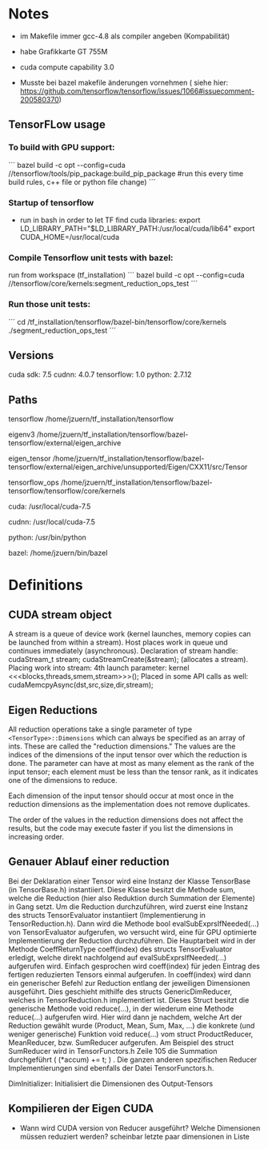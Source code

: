 

# Notes

- im Makefile immer gcc-4.8 als compiler angeben (Kompabilität)
- habe Grafikkarte GT 755M
- cuda compute capability 3.0

- Musste bei bazel makefile änderungen vornehmen ( siehe hier: https://github.com/tensorflow/tensorflow/issues/1066#issuecomment-200580370)
 

## TensorFLow usage


### To build with GPU support:
´´´
bazel build -c opt --config=cuda //tensorflow/tools/pip_package:build_pip_package #run this every time build rules, c++ file or python file change)
´´´


### Startup of tensorflow
- run in bash in order to let TF find cuda libraries:
	export LD_LIBRARY_PATH="$LD_LIBRARY_PATH:/usr/local/cuda/lib64"
	export CUDA_HOME=/usr/local/cuda


### Compile Tensorflow unit tests with bazel:

run from workspace (tf_installation)
´´´
bazel build -c opt --config=cuda //tensorflow/core/kernels:segment_reduction_ops_test
´´´

### Run those unit tests:
´´´
cd /tf_installation/tensorflow/bazel-bin/tensorflow/core/kernels
./segment_reduction_ops_test
´´´



## Versions

cuda sdk: 	7.5
cudnn: 		4.0.7
tensorflow: 	1.0
python: 	2.7.12



## Paths

tensorflow	/home/jzuern/tf_installation/tensorflow



eigenv3         /home/jzuern/tf_installation/tensorflow/bazel-tensorflow/external/eigen_archive

eigen_tensor	/home/jzuern/tf_installation/tensorflow/bazel-tensorflow/external/eigen_archive/unsupported/Eigen/CXX11/src/Tensor

tensorflow_ops	/home/jzuern/tf_installation/tensorflow/bazel-tensorflow/tensorflow/core/kernels


cuda: 		/usr/local/cuda-7.5

cudnn: 		/usr/local/cuda-7.5

python: 	/usr/bin/python

bazel: 		/home/jzuern/bin/bazel


# Definitions

## CUDA stream object

A stream is a queue of device work (kernel launches, memory copies can be launched from within a stream). Host places work in queue und continues immediately (asynchronous). Declaration of stream handle: cudaStream_t stream; cudaStreamCreate(&stream); (allocates a stream).
Placing work into stream: 4th launch parameter: kernel <<<blocks,threads,smem,stream>>>();
Placed in some API calls as well: cudaMemcpyAsync(dst,src,size,dir,stream);


## Eigen Reductions

All reduction operations take a single parameter of type
```<TensorType>::Dimensions``` which can always be specified as an array of
ints.  These are called the "reduction dimensions."  The values are the indices
of the dimensions of the input tensor over which the reduction is done.  The
parameter can have at most as many element as the rank of the input tensor;
each element must be less than the tensor rank, as it indicates one of the
dimensions to reduce.

Each dimension of the input tensor should occur at most once in the reduction
dimensions as the implementation does not remove duplicates.

The order of the values in the reduction dimensions does not affect the
results, but the code may execute faster if you list the dimensions in
increasing order.



## Genauer Ablauf einer reduction

Bei der Deklaration einer Tensor wird eine Instanz der Klasse TensorBase (in TensorBase.h) instantiiert. Diese Klasse besitzt die Methode sum, welche die Reduction (hier also Reduktion durch Summation der Elemente) in Gang setzt. 
Um die Reduction durchzuführen, wird zuerst eine Instanz des structs TensorEvaluator instantiiert (Implementierung in TensorReduction.h). Dann wird die Methode bool evalSubExprsIfNeeded(...) von TensorEvaluator aufgerufen, wo versucht wird, eine für GPU optimierte Implementierung der Reduction durchzuführen.
Die Hauptarbeit wird in der Methode CoeffReturnType coeff(index) des structs TensorEvaluator erledigt, welche direkt nachfolgend auf evalSubExprsIfNeeded(...) aufgerufen wird. 
Einfach gesprochen wird coeff(index) für jeden Eintrag des fertigen reduzierten Tensors einmal aufgerufen. In coeff(index) wird dann ein generischer Befehl zur Reduction entlang der jeweiligen Dimensionen ausgeführt. Dies geschieht mithilfe des structs GenericDimReducer, welches in TensorReduction.h implementiert ist. Dieses Struct besitzt die generische Methode void reduce(...), in der wiederum eine Methode reduce(...) aufgerufen wird. Hier wird dann je nachdem, welche Art der Reduction gewählt wurde (Product, Mean, Sum, Max, ...) die konkrete (und weniger generische) Funktion void reduce(...) vom struct ProductReducer, MeanReducer,  bzw. SumReducer aufgerufen. Am Beispiel des struct SumReducer wird in TensorFunctors.h Zeile 105 die Summation durchgeführt (  (*accum) += t; ) . Die ganzen anderen spezifischen Reducer Implementierungen sind ebenfalls der Datei TensorFunctors.h.

DimInitializer: Initialisiert die Dimensionen des Output-Tensors




## Kompilieren der Eigen CUDA

- Wann wird CUDA version von Reducer ausgeführt? Welche Dimensionen müssen reduziert werden? scheinbar letzte paar dimensionen
  in Liste





